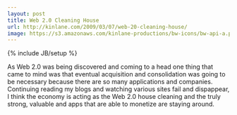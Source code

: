 ```yaml
---
layout: post
title: Web 2.0 Cleaning House
url: http://kinlane.com/2009/03/07/web-20-cleaning-house/
image: https://s3.amazonaws.com/kinlane-productions/bw-icons/bw-api-a.png
---
```

{% include JB/setup %}
<p>
     As Web 2.0 was being discovered and coming to a head one thing that came to mind was that eventual acquisition and consolidation was going to be necessary because there are so many applications and companies. Continuing reading my blogs and watching various sites fail and dispappear, I think the economy is acting as the Web 2.0 house cleaning and the truly strong, valuable and apps that are able to monetize are staying around.
</p>